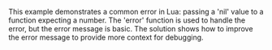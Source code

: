 This example demonstrates a common error in Lua: passing a 'nil' value to a function expecting a number.  The 'error' function is used to handle the error, but the error message is basic.  The solution shows how to improve the error message to provide more context for debugging.